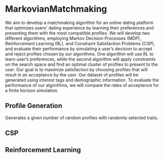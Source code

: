 # MarkovianMatchmaking

We aim to develop a matchmaking algorithm for an online dating platform that optimizes users' dating experience by learning their preferences and presenting them with the most compatible profiles. We will develop two different algorithms, employing Markov Decision Processes (MDP), Reinforcement Learning (RL), and Constraint Satisfaction Problems (CSP), and evaluate their performance by simulating a user’s decision to accept and reject profiles chosen by our algorithms. One algorithm will use RL to learn user’s preferences, while the second algorithm will apply constraints on the search space and find an optimal cluster of profiles to present to the user. Our goal is to maximize satisfaction by choosing profiles that will result in an acceptance by the user. Our dataset of profiles will be generated using interest tags and demographic information. To evaluate the performance of our algorithms, we will compare the rates of acceptance for a finite horizon simulation.


## Profile Generation
Generates a given number of random profiles with randomly selected traits.

## CSP

## Reinforcement Learning